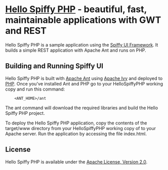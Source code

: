 [Hello Spiffy PHP](http://www.spiffyui.org) - beautiful, fast, maintainable applications with GWT and REST
==================================================

Hello Spiffy PHP is a sample application using the [Spiffy UI Framework](http://www.spiffyui.org). It builds a simple REST application with Apache Ant and runs on PHP.


Building and Running Spiffy UI
--------------------------------------

Hello Spiffy PHP is built with [Apache Ant](http://ant.apache.org/) using [Apache Ivy](http://ant.apache.org/ivy/) and deployed to [PHP](http://php.net/).  Once you've installed Ant and PHP go to your HelloSpiffyPHP working copy and run this command:

        <ANT_HOME>/ant
        
The ant command will download the required libraries and build the Hello Spiffy PHP project. 

To deploy the Hello Spiffy PHP application, copy the contents of the target/www directory from your HelloSpiffyPHP working copy of to your Apache server. Run the application by accessing the file index.html. 

License
--------------------------------------

Hello Spiffy PHP is available under the [Apache License, Version 2.0](http://www.apache.org/licenses/LICENSE-2.0.html).


